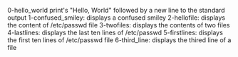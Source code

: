 0-hello_world print's "Hello, World" followed by a new line to the standard output
1-confused_smiley: displays a confused smiley
2-hellofile: displays the content of /etc/passwd file
3-twofiles: displays the contents of two files
4-lastlines: displays the last ten lines of /etc/passwd
5-firstlines: displays the first ten lines of /etc/passwd file
6-third_line: displays the thired line of a file   
